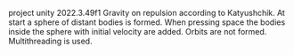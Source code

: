 project unity 2022.3.49f1
Gravity on repulsion according to Katyushchik. At start a sphere of distant bodies is formed. When pressing space the bodies inside the sphere with initial velocity are added. Orbits are not formed.
Multithreading is used.
